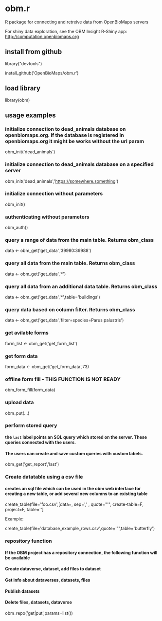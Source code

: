 # obm.r
R package for connecting and retreive data from OpenBioMaps servers

For shiny data exploration, see the OBM Insight R-Shiny app: http://computation.openbiomaps.org

## install from github

library("devtools")

install_github('OpenBioMaps/obm.r')

## load library

library(obm)

## usage examples

### initialize connection to dead_animals database on openbiomaps.org. If the database is registered in openbiomaps.org it might be works without the url param
obm_init('dead_animals')

### initialize connection to dead_animals database on a specified server
obm_init('dead_animals','https://somewhere.something')

### initialize connection without parameters
obm_init()

### authenticating without parameters
obm_auth()

### query a range of data from the main table. Returns obm_class
data <- obm_get('get_data','39980:39988')

### query all data from the main table. Returns obm_class
data <- obm_get('get_data','*')

### query all data from an additional data table. Returns obm_class
data <- obm_get('get_data','*',table='buildings')

### query data based on column filter. Returns obm_class
data <- obm_get('get_data','filter=species=Parus palustris')

### get avilable forms 
form_list <- obm_get('get_form_list')

### get form data 
form_data <- obm_get('get_form_data',73)

### offline form fill - THIS FUNCTION IS NOT READY
obm_form_fill(form_data)

### upload data
obm_put(...)

### perform stored query
#### the `last` label points an SQL query which stored on the server. These queries connected with the users. 
#### The users can create and save custom queries with custom labels.
obm_get('get_report','last')

### Create datatable using a csv file
#### creates an sql file which can be used in the obm web interface for creating a new table, or add several new columns to an existing table
create_table(file='foo.csv',[data=, sep=',' , quote="'", create-table=F, project=F, table='']

Example:

create_table(file='database_example_rows.csv',quote='"',table='butterfly')

### repository function
#### If the OBM project has a repository connection, the following function will be available
#### Create dataverse, dataset, add files to dataset
#### Get info about dataverses, datasets, files
#### Publish datasets
#### Delete files, datasets, dataverse
obm_repo('get|put',params=list())
